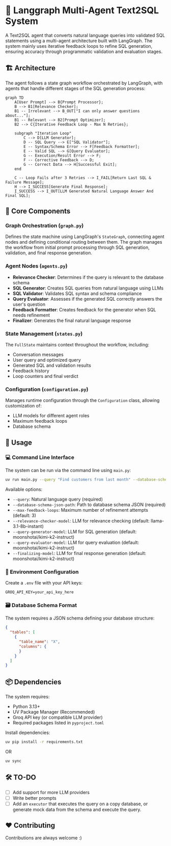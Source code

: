 # 🤖 Langgraph Multi-Agent Text2SQL System

A Text2SQL agent that converts natural language queries into validated SQL statements using a multi-agent architecture built with LangGraph. The system mainly uses iterative feedback loops to refine SQL generation, ensuring accuracy through programmatic validation and evaluation stages. 

## 🏗️ Architecture

The agent follows a state graph workflow orchestrated by LangGraph, with agents that handle different stages of the SQL generation process:

```mermaid
graph TD
    A[User Prompt] --> B{Prompt Processor};
    B --> B1[Relevance Checker];
    B1 -- Irrelevant --> B_OUT["I can only answer questions about..."];
    B1 -- Relevant --> B2[Prompt Optimizer];
    B2 --> C{Iterative Feedback Loop - Max N Retries};

    subgraph "Iteration Loop"
        C --> D[LLM Generator];
        D -- SQL Query --> E["SQL Validator"];
        E -- Syntax/Schema Error --> F[Feedback Formatter];
        E -- Valid SQL --> G[Query Evaluator];
        G -- Execution/Result Error --> F;
        F -- Corrective Feedback --> D;
        G -- Correct Data --> H[Successful Exit];
    end

    C -- Loop Fails after 3 Retries --> I_FAIL[Return Last SQL & Failure Message];
    H --> I_SUCCESS[Generate Final Response];
    I_SUCCESS --> I_OUT[LLM Generated Natural Language Answer And Final SQL];
```

## 🧩 Core Components

### Graph Orchestration (`graph.py`)
Defines the state machine using LangGraph's `StateGraph`, connecting agent nodes and defining conditional routing between them. The graph manages the workflow from initial prompt processing through SQL generation, validation, and final response generation.

### Agent Nodes (`agents.py`)
- **Relevance Checker**: Determines if the query is relevant to the database schema
- **SQL Generator**: Creates SQL queries from natural language using LLMs
- **SQL Validator**: Validates SQL syntax and schema compliance
- **Query Evaluator**: Assesses if the generated SQL correctly answers the user's question
- **Feedback Formatter**: Creates feedback for the generator when SQL needs refinement
- **Finalizer**: Generates the final natural language response

### State Management (`states.py`)
The `FullState` maintains context throughout the workflow, including:
- Conversation messages
- User query and optimized query
- Generated SQL and validation results
- Feedback history
- Loop counters and final verdict

### Configuration (`configuration.py`)
Manages runtime configuration through the `Configuration` class, allowing customization of:
- LLM models for different agent roles
- Maximum feedback loops
- Database schema

## 🚀 Usage

### 💻 Command Line Interface
The system can be run via the command line using `main.py`:

```bash
uv run main.py --query "Find customers from last month" --database-schema-json-path example_schema.json
```

Available options:
- `--query`: Natural language query (required) 
- `--database-schema-json-path`: Path to database schema JSON (required) 
- `--max-feedback-loops`: Maximum number of refinement attempts (default: 3) 
- `--relevance-checker-model`: LLM for relevance checking (default: llama-3.1-8b-instant) 
- `--query-generator-model`: LLM for SQL generation (default: moonshotai/kimi-k2-instruct) 
- `--query-evaluator-model`: LLM for query evaluation (default: moonshotai/kimi-k2-instruct) 
- `--finalizing-model`: LLM for final response generation (default: moonshotai/kimi-k2-instruct) 

### 🔧 Environment Configuration
Create a `.env` file with your API keys:
```
GROQ_API_KEY=your_api_key_here
```

### 🗃️ Database Schema Format
The system requires a JSON schema defining your database structure:
```json
{
  "tables": [
    {
      "table_name": "X",
      "columns": {
      }
    }
  ]
}
```

## 📦 Dependencies

The system requires:
- Python 3.13+
- UV Package Manager (Recommended)
- Groq API key (or compatible LLM provider)
- Required packages listed in `pyproject.toml`

Install dependencies:
```bash
uv pip install -r requirements.txt
```
OR
```bash
uv sync
```

## 🛠️ TO-DO
- [ ] Add support for more LLM providers
- [ ] Write better prompts 
- [ ] Add an `executor` that executes the query on a copy database, or generate mock data from the schema and execute the query.

## ❤️ Contributing
Contributions are always welcome :)

